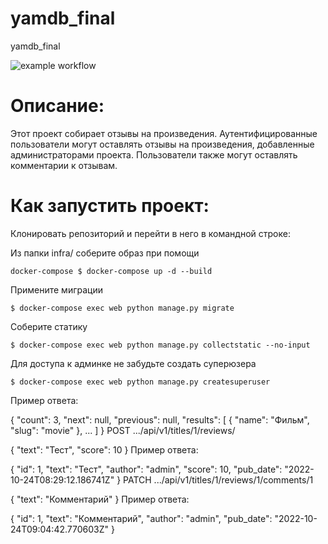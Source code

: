 # yamdb_final
yamdb_final

![example workflow](https://github.com/korshikovvital/yamdb_final/actions/workflows/yamdb_workflow.yml/badge.svg)

# Описание:
Этот проект собирает отзывы на произведения. Аутентифицированные пользователи могут оставлять отзывы на произведения, добавленные администраторами проекта. Пользователи также могут оставлять комментарии к отзывам.

# Как запустить проект:
Клонировать репозиторий и перейти в него в командной строке:

Из папки infra/ соберите образ при помощи

`docker-compose $ docker-compose up -d --build`


Примените миграции 

`$ docker-compose exec web python manage.py migrate`

Соберите статику

`$ docker-compose exec web python manage.py collectstatic --no-input`

Для доступа к админке не забудьте создать суперюзера

`$ docker-compose exec web python manage.py createsuperuser`


Пример ответа:

{
    "count": 3,
    "next": null,
    "previous": null,
    "results": [
        {
            "name": "Фильм",
            "slug": "movie"
        },
        ...
    ]
}
POST .../api/v1/titles/1/reviews/

{
    "text": "Тест",
    "score": 10
}
Пример ответа:

{
    "id": 1,
    "text": "Тест",
    "author": "admin",
    "score": 10,
    "pub_date": "2022-10-24T08:29:12.186741Z"
}
PATCH .../api/v1/titles/1/reviews/1/comments/1

{
    "text": "Комментарий"
}
Пример ответа:

{
    "id": 1,
    "text": "Комментарий",
    "author": "admin",
    "pub_date": "2022-10-24T09:04:42.770603Z"
}
